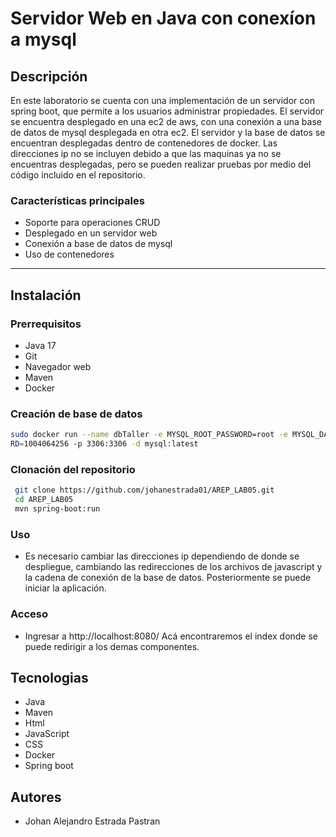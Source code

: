 # Servidor Web en Java con conexíon a mysql

## Descripción
En este laboratorio se cuenta con una implementación de un servidor con spring boot, que permite a los usuarios administrar propiedades. El servidor se encuentra desplegado en una ec2 de aws, con una conexión a una base de datos de mysql desplegada en otra ec2. El servidor y la base de datos se encuentran desplegadas dentro de contenedores de docker.
Las direcciones ip no se incluyen debido a que las maquinas ya no se encuentras desplegadas, pero se pueden realizar pruebas por medio del código incluido en el repositorio.

### Características principales

- Soporte para operaciones CRUD
- Desplegado en un servidor web
- Conexión a base de datos de mysql
- Uso de contenedores


---

## Instalación

### Prerrequisitos
- Java 17
- Git
- Navegador web
- Maven
- Docker

### Creación de base de datos
```sh
sudo docker run --name dbTaller -e MYSQL_ROOT_PASSWORD=root -e MYSQL_DATABASE=taller -e MYSQL_USER=johan -e MYSQL_PASSWO
RD=1004064256 -p 3306:3306 -d mysql:latest
```

### Clonación del repositorio
```sh
 git clone https://github.com/johanestrada01/AREP_LAB05.git
 cd AREP_LAB05
 mvn spring-boot:run
```

### Uso
- Es necesario cambiar las direcciones ip dependiendo de donde se despliegue, cambiando las redirecciones de los archivos de javascript y la cadena de conexión de la base de datos. Posteriormente se puede iniciar la aplicación.

### Acceso
- Ingresar a http://localhost:8080/ Acá encontraremos el index donde se puede redirigir a los demas componentes.

## Tecnologias
- Java
- Maven
- Html
- JavaScript
- CSS
- Docker
- Spring boot

## Autores
- Johan Alejandro Estrada Pastran
